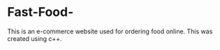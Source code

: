# Fast-Food-
This is an e-commerce website used for ordering food online. This was created using c++.
